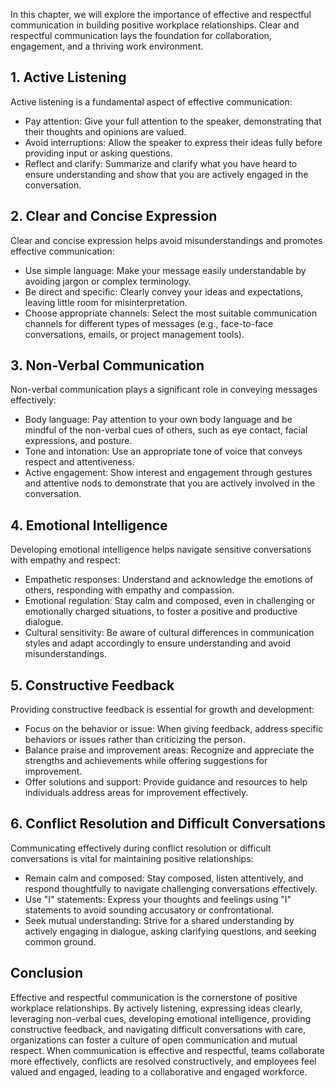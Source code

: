 
In this chapter, we will explore the importance of effective and respectful communication in building positive workplace relationships. Clear and respectful communication lays the foundation for collaboration, engagement, and a thriving work environment.

**1. Active Listening**
-----------------------

Active listening is a fundamental aspect of effective communication:

* Pay attention: Give your full attention to the speaker, demonstrating that their thoughts and opinions are valued.
* Avoid interruptions: Allow the speaker to express their ideas fully before providing input or asking questions.
* Reflect and clarify: Summarize and clarify what you have heard to ensure understanding and show that you are actively engaged in the conversation.

**2. Clear and Concise Expression**
-----------------------------------

Clear and concise expression helps avoid misunderstandings and promotes effective communication:

* Use simple language: Make your message easily understandable by avoiding jargon or complex terminology.
* Be direct and specific: Clearly convey your ideas and expectations, leaving little room for misinterpretation.
* Choose appropriate channels: Select the most suitable communication channels for different types of messages (e.g., face-to-face conversations, emails, or project management tools).

**3. Non-Verbal Communication**
-------------------------------

Non-verbal communication plays a significant role in conveying messages effectively:

* Body language: Pay attention to your own body language and be mindful of the non-verbal cues of others, such as eye contact, facial expressions, and posture.
* Tone and intonation: Use an appropriate tone of voice that conveys respect and attentiveness.
* Active engagement: Show interest and engagement through gestures and attentive nods to demonstrate that you are actively involved in the conversation.

**4. Emotional Intelligence**
-----------------------------

Developing emotional intelligence helps navigate sensitive conversations with empathy and respect:

* Empathetic responses: Understand and acknowledge the emotions of others, responding with empathy and compassion.
* Emotional regulation: Stay calm and composed, even in challenging or emotionally charged situations, to foster a positive and productive dialogue.
* Cultural sensitivity: Be aware of cultural differences in communication styles and adapt accordingly to ensure understanding and avoid misunderstandings.

**5. Constructive Feedback**
----------------------------

Providing constructive feedback is essential for growth and development:

* Focus on the behavior or issue: When giving feedback, address specific behaviors or issues rather than criticizing the person.
* Balance praise and improvement areas: Recognize and appreciate the strengths and achievements while offering suggestions for improvement.
* Offer solutions and support: Provide guidance and resources to help individuals address areas for improvement effectively.

**6. Conflict Resolution and Difficult Conversations**
------------------------------------------------------

Communicating effectively during conflict resolution or difficult conversations is vital for maintaining positive relationships:

* Remain calm and composed: Stay composed, listen attentively, and respond thoughtfully to navigate challenging conversations effectively.
* Use "I" statements: Express your thoughts and feelings using "I" statements to avoid sounding accusatory or confrontational.
* Seek mutual understanding: Strive for a shared understanding by actively engaging in dialogue, asking clarifying questions, and seeking common ground.

**Conclusion**
--------------

Effective and respectful communication is the cornerstone of positive workplace relationships. By actively listening, expressing ideas clearly, leveraging non-verbal cues, developing emotional intelligence, providing constructive feedback, and navigating difficult conversations with care, organizations can foster a culture of open communication and mutual respect. When communication is effective and respectful, teams collaborate more effectively, conflicts are resolved constructively, and employees feel valued and engaged, leading to a collaborative and engaged workforce.
